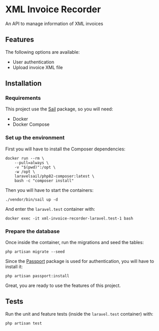 # XML Invoice Recorder

An API to manage information of XML invoices

## Features

The following options are available:

- User authentication
- Upload invoice XML file

## Installation

### Requirements

This project use the [Sail](https://laravel.com/docs/10.x/sail) package, so you will need:

- Docker
- Docker Compose

### Set up the environment

First you will have to install the Composer dependencies:

```shell
docker run --rm \
    --pull=always \
    -v "$(pwd)":/opt \
    -w /opt \
    laravelsail/php82-composer:latest \
    bash -c "composer install"
```

Then you will have to start the containers:

```shell
./vendor/bin/sail up -d
```

And enter the `laravel.test` container with:

```shell
docker exec -it xml-invoice-recorder-laravel.test-1 bash
```

### Prepare the database

Once inside the container, run the migrations and seed the tables:

```shell
php artisan migrate --seed
```

Since the [Passport](https://laravel.com/docs/10.x/passport) package is used for authentication, you will have to install it:

```shell
php artisan passport:install
```

Great, you are ready to use the features of this project.

## Tests

Run the unit and feature tests (inside the `laravel.test` container) with:

```shell
php artisan test
```
